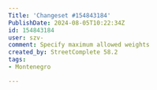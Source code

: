 ```yaml
---
Title: 'Changeset #154843184'
PublishDate: 2024-08-05T10:22:34Z
id: 154843184
user: szv-
comment: Specify maximum allowed weights
created_by: StreetComplete 58.2
tags:
- Montenegro

---
```

